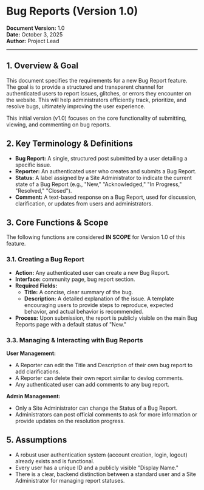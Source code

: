# Bug Reports (Version 1.0)

**Document Version:** 1.0  
**Date:** October 3, 2025  
**Author:** Project Lead

---

## 1. Overview & Goal
This document specifies the requirements for a new Bug Report feature. The goal is to provide a structured and transparent channel for authenticated users to report issues, glitches, or errors they encounter on the website. This will help administrators efficiently track, prioritize, and resolve bugs, ultimately improving the user experience.

This initial version (v1.0) focuses on the core functionality of submitting, viewing, and commenting on bug reports.

## 2. Key Terminology & Definitions

- **Bug Report:** A single, structured post submitted by a user detailing a specific issue.
- **Reporter:** An authenticated user who creates and submits a Bug Report.
- **Status:** A label assigned by a Site Administrator to indicate the current state of a Bug Report (e.g., "New," "Acknowledged," "In Progress," "Resolved," "Closed").
- **Comment:** A text-based response on a Bug Report, used for discussion, clarification, or updates from users and administrators.

## 3. Core Functions & Scope

The following functions are considered **IN SCOPE** for Version 1.0 of this feature.

### 3.1. Creating a Bug Report

- **Action:** Any authenticated user can create a new Bug Report.
- **Interface:** community page, bug report section.
- **Required Fields:**
  - **Title:** A concise, clear summary of the bug.
  - **Description:** A detailed explanation of the issue. A template encouraging users to provide steps to reproduce, expected behavior, and actual behavior is recommended.
- **Process:** Upon submission, the report is publicly visible on the main Bug Reports page with a default status of "New."

### 3.3. Managing & Interacting with Bug Reports

**User Management:**
- A Reporter can edit the Title and Description of their own bug report to add clarifications.
- A Reporter can delete their own report similar to devlog comments. 
- Any authenticated user can add comments to any bug report.

**Admin Management:**
- Only a Site Administrator can change the Status of a Bug Report.
- Administrators can post official comments to ask for more information or provide updates on the resolution progress.

## 5. Assumptions
- A robust user authentication system (account creation, login, logout) already exists and is functional.
- Every user has a unique ID and a publicly visible "Display Name."
- There is a clear, backend distinction between a standard user and a Site Administrator for managing report statuses.